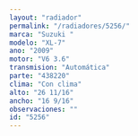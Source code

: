 ```yaml
---
layout: "radiador"
permalink: "/radiadores/5256/"
marca: "Suzuki "
modelo: "XL-7"
ano: "2009"
motor: "V6 3.6"
transmision: "Automática"
parte: "438220"
clima: "Con clima"
alto: "26 11/16"
ancho: "16 9/16"
observaciones: ""
id: "5256"
---
```


